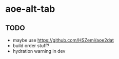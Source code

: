 # aoe-alt-tab

## TODO

- maybe use https://github.com/HSZemi/aoe2dat
- build order stuff?
- hydration warning in dev
